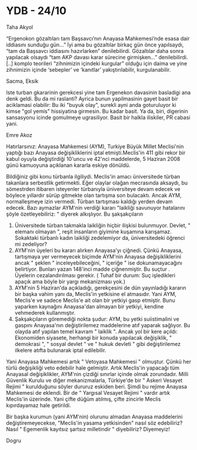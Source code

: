 # YDB - 24/10

Taha Akyol

“Ergenokon gözaltıları tam Başsavcı’nın Anayasa Mahkemesi’nde esasa dair iddiasını sunduğu gün...” İyi ama bu gözaltılar birkaç gün önce yapılsaydı, “tam da Başsavcı iddiasını hazırlarken” denilebilirdi. Gözaltılar daha sonra yapılacak olsaydı “tam AKP davası karar sürecine girmişken...” denilebilirdi. [..] komplo teorileri “zihnimizin içindeki kurgular” olduğu için daima ve yine zihnimizin içinde ‘sebepler’ ve ‘kanıtlar’ yakıştırılabilir, kurgulanabilir.

Sacma, Eksik

Iste turban gkararinin gerekcesi yine tam Ergenekon davasinin basladigi ana denk geldi. Bu da mi raslanti? Ayrica bunun yapilmasinin gayet basit bir aciklamasi olabilir: Bu iki "buyuk olay", surekli ayni anda goturuluyor ki kimse "gol yemis" hissiyatina girmesin. Bu kadar basit. Ya da, biri, digerinin sansasyonu icinde gomulmeye ugrasiliyor. Basit bir halkla iliskiler, PR cabasi yani.

Emre Akoz

Hatırlarsınız: Anayasa Mahkemesi (AYM), Turkiye Büyük Millet Meclisi'nin yaptığı bazı Anayasa değişikliklerini iptal etmişti.Meclis'in 411 gibi rekor bir kabul oyuyla değiştirdiği 10'uncu ve 42'nci maddelerde, 5 Haziran 2008 günü kamuoyuna açıklanan kararla eskiye dönüldü.

Bildiğiniz gibi konu türbanla ilgiliydi. Meclis'in amacı üniversitede türban takanlara serbestlik getirmekti. Eğer olaylar olağan mecrasında aksaydı, bu sömestrden itibaren isteyenler türbanıyla üniversiteye devam edecek ve böylece yıllardır sürüp gitmekte olan tartışma son bulacaktı. Ancak AYM, normalleşmeye izin vermedi. Türban tartışması kaldığı yerden devam edecek. Bazı aymazlar AYM'nin verdiği kararı "laikliği savunuyor hatalarını şöyle özetleyebiliriz: " diyerek alkışlıyor. Bu şakşakçıların

1) Üniversitede türban takmakla laikliğin hiçbir ilişkisi bulunmuyor. Devlet, " elemanı olmayan ", reşit insanların giyimine kuşamına karışamaz. Sokaktaki türbanlı kadın laikliği zedelemiyor da, üniversitedeki öğrenci mi zedeliyor?
2) AYM'nin üyeleri bu kararı alırken Anayasa'yı çiğnedi. Çünkü Anayasa, tartışmaya yer vermeyecek biçimde AYM'nin Anayasa değişikliklerini ancak " şeklen " inceleyebileceğini, " içeriğe " ise dokunamayacağını belirtiyor. Bunları yazan 148'inci madde çiğnenmiştir. Bu suçtur . Üyelerin cezalandırılması gerekir. ( Tuhaf bir durum: Suç işledikleri apaçık ama böyle bir yargı mekanizması yok.)
3) AYM'nin 5 Haziran'da açıkladığı, gerekçesini de dün yayınladığı kararın bir başka vahim yanı da, Meclis'in yetkisine el atmasıdır. Yani AYM, Meclis'e ve sadece Meclis'e ait olan bir yetkiyi gasp etmiştir. Bunu yaparken kaynağını Anayasa'dan almayan bir yetkiyi, kendine vehmederek kullanmıştır.
4) Şakşakçıların göremediği nokta şudur: AYM, bu yetki suiistimalini ve gaspını Anayasa'nın değiştirilemez maddelerine atıf yaparak sağlıyor. Bu olayda atıf yapılan temel kavram " laiklik ". Ancak yol bir kere açıldı: Ekonomiden siyasete, herhangi bir konuda yapılacak değişiklik, " demokrasi ", " sosyal devlet " ve " hukuk devleti " gibi değiştirilemez ilkelere atıfta bulunarak iptal edilebilir.

Yani Anayasa Mahkemesi artık " Vetoyasa Mahkemesi " olmuştur. Çünkü her türlü değişikliği veto edebilir hale gelmiştir. Artık Meclis'in yapacağı tüm Anayasal değişiklikler, AYM'nin çizdiği sınırlar içinde olmak zorundadır. Milli Güvenlik Kurulu ve diğer mekanizmalarla, Türkiye'de bir " Askeri Vesayet Rejimi " kurulduğunu söyler dururuz eskiden beri. Şimdi bu rejime Anayasa Mahkemesi de eklendi. Bir de " Yargısal Vesayet Rejimi " vardır artık Meclis'in üzerinde. Yani çifte düğüm atılmış, çifte zincirle Meclis kıpırdayamaz hale getirildi.

Bir başka kurumun (yani AYM'nin) olurunu almadan Anayasa maddelerini değiştiremeyecekse, "Meclis'in yasama yetkisinden" nasıl söz edebiliriz? Nasıl " Egemenlik kayıtsız şartsız milletindir " diyebiliriz? Diyemeyiz!

Dogru
